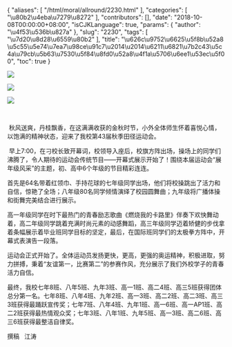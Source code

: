 {
    "aliases": [
        "/html/moral/allround/2230.html"
    ],
    "categories": [
        "\u80b2\u4eba\u7279\u8272"
    ],
    "contributors": [],
    "date": "2018-10-08T00:00:00+08:00",
    "isCJKLanguage": true,
    "params": {
        "author": "\u4f53\u536b\u827a"
    },
    "slug": "2230",
    "tags": [
        "\u7d20\u8d28\u6559\u80b2"
    ],
    "title": "\u626c\u9752\u6625\u5f8b\u52a8 \u5c55\u5e74\u7ea7\u98ce\u91c7\u2014\u2014\u6211\u6821\u7b2c43\u5c4a\u79cb\u5b63\u7530\u5f84\u8fd0\u52a8\u4f1a\u5706\u6ee1\u53ec\u5f00",
    "toc": true
}

![](https://cdn.tfls.online/mirror/full/62e66e559b1f3c2f07ab04643bf9fbebc286f150.jpg)




![](https://cdn.tfls.online/mirror/full/330ed14a91c9ddad08c1bb0c06b73d2012a5e7e2.jpg)




![](https://cdn.tfls.online/mirror/full/1ad69baa11ce79bbe9cbf3c475d92a8259ab30fc.jpg)




         




 秋风送爽，丹桂飘香，在这满满收获的金秋时节，小外全体师生怀着喜悦心情，以饱满的精神状态，迎来了我校第43届秋季田径运动会。




 早上7:00，在刁校长致开幕词，校领导入座后，校旗方阵出场，操场上的同学们沸腾了，令人期待的运动会传统节目——开幕式展示开始了！围绕本届运动会“展年级风采”的主题，初、高中6个年级的节目精彩连连。




首先是64名带着红领巾、手持花球的七年级同学出场，他们将校操跳出了活力和自信，惊艳了全场；八年级80名同学倾情演绎了校园圆舞曲；九年级将广播体操和街舞完美结合进行展示。




高一年级同学在时下最热门的青春励志歌曲《燃烧我的卡路里》伴奏下欢快舞动着，高二年级同学跳着充满时尚元素的动感舞蹈，高三年级同学迈着矫健的步伐拿着条幅展示着毕业班同学目标的坚定，最后，在国际班同学们的太极拳方阵中，开幕式表演告一段落。




运动会正式开始了。全体运动员发扬更快，更高，更强的奥运精神，积极进取，努力拼搏，秉着“友谊第一，比赛第二”的参赛作风，充分展示了我们外校学子的青春活力自信。




最终，我校七年8班、八年5班、九年3班、高一1班、高二4班、高三5班获得团体总分第一名。七年8班、八年4班、九年2班、高一3班、高二2班、高二3班、高三3班获得最踊跃宣传奖；七年7班、八年4班、九年1班、高一6班、高一AP1班、高二2班获得最热情观众奖；七年3班、八年1班、九年5班、高一3班、高二6班、高三6班获得最整洁自律奖。




撰稿   江涛





  



